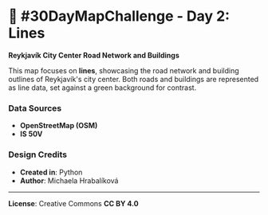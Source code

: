 # 📏 #30DayMapChallenge - Day 2: Lines

**Reykjavík City Center Road Network and Buildings**

This map focuses on **lines**, showcasing the road network and building outlines of Reykjavík's city center. Both roads and buildings are represented as line data, set against a green background for contrast.

### Data Sources
- **OpenStreetMap (OSM)**
- **IS 50V**

### Design Credits
- **Created in**: Python
- **Author**: Michaela Hrabalíková

---

**License**: Creative Commons **CC BY 4.0**
